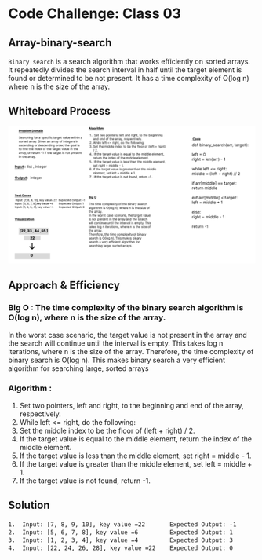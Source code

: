 # Code Challenge: Class 03
## Array-binary-search
`Binary search` is a search algorithm that works efficiently on sorted arrays. It repeatedly divides the search interval in half until the target element is found or determined to be not present. It has a time complexity of O(log n) where n is the size of the array.

## Whiteboard Process
![cc](../assest/whiteborad-cc3.png)


## Approach & Efficiency
### Big O : The time complexity of the binary search algorithm is O(log n), where n is the size of the array.
In the worst case scenario, the target value is not present in the array and the search will continue until the interval is empty. This takes log n iterations, where n is the size of the array.
Therefore, the time complexity of binary search is O(log n). This makes binary search a very efficient algorithm for searching large, sorted arrays


### Algorithm :
1.	Set two pointers, left and right, to the beginning and end of the array, respectively.
2.	While left <= right, do the following:
3.	Set the middle index to be the floor of (left + right) / 2.
4.	If the target value is equal to the middle element, return the index of the middle element.
5.	If the target value is less than the middle element, set right = middle - 1.
6.	If the target value is greater than the middle element, set left = middle + 1.
7.	If the target value is not found, return -1.


## Solution


	1.	Input: [7, 8, 9, 10], key value =22       Expected Output: -1
    2.	Input: [5, 6, 7, 8], key value =6         Expected Output: 1
    3.	Input: [1, 2, 3, 4], key value =4         Expected Output: 3
    4.	Input: [22, 24, 26, 28], key value =22    Expected Output: 0
